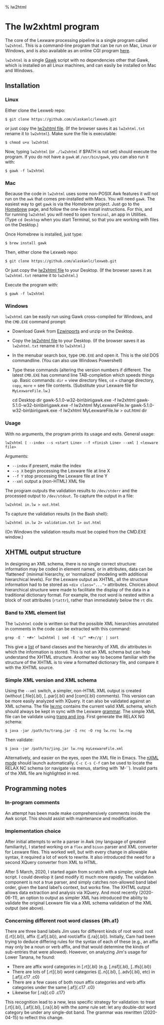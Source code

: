 % lw2html

# The lw2xhtml program

The core of the Lexware processing pipeline is a single program called
`lw2xhtml`. This is a command-line program that can be run on Mac,
Linux or Windows, and is also available as an online CGI program
[here](onlinetools.html).

`lw2xhtml` is a single [Gawk](https://www.gnu.org/software/gawk/)
script with no dependencies other that Gawk, which is installed on all
Linux machines, and can easily be installed on Mac and Windows.

## Installation

### Linux

Either clone the Lexweb repo:

    $ git clone https://github.com/alaskanlc/lexweb.git

or just copy the
[lw2xhtml file](https://raw.githubusercontent.com/alaskanlc/lexweb/master/lw2xhtml/lw2xhtml). (If
the browser saves it as `lw2xhtml.txt` rename it to `lw2xhtml`). Make
sure the file is executable:

    $ chmod u+x lw2xhtml
    
Now, typing `lw2xhtml` (or `./lw2xhtml` if $PATH is not set) should
execute the program. If you do not have a `gawk` at `/usr/bin/gawk`,
you can also run it with:

    $ gawk -f lw2xhtml

### Mac

Because the code in `lw2xhtml` uses some non-POSIX Awk features it
will not run on the `awk` that comes pre-installed with Macs.  You
will need `gawk`. The easiest way to get `gawk` is via the Homebrew
project. Just go to the [Homebrew](https://brew.sh/) page, and follow
the one-line install instructions. For this, and for running
`lw2xhtml` you will need to open `Terminal`, an app in Utilities. (Type
`cd Desktop` when you start Terminal, so that you are working with
files on the Desktop.)

Once Homebrew is installed, just type:

    $ brew install gawk

Then, either clone the Lexweb repo:

    $ git clone https://github.com/alaskanlc/lexweb.git

Or just copy the
[lw2xhtml file](https://raw.githubusercontent.com/alaskanlc/lexweb/master/lw2xhtml/lw2xhtml) to your Desktop. (If
the browser saves it as `lw2xhtml.txt` rename it to `lw2xhtml`.)

Execute the program with:

    $ gawk -f lw2xhtml

    
### Windows

`lw2xhtml` can be easily run using Gawk cross-compiled for Windows,
and the `CMD.EXE` command prompt:

 * Download Gawk from
   [Ezwinports](https://sourceforge.net/projects/ezwinports/files/) and unzip
   on the Desktop.
 * Copy the [lw2xhtml file](https://raw.githubusercontent.com/alaskanlc/lexweb/master/lw2xhtml/lw2xhtml)
   to your Desktop. (If the browser saves it as `lw2xhtml.txt` rename it
   to `lw2xhtml`.)
 * In the menubar search box, type `CMD.EXE` and open it. This is the old
   DOS commandline. (You can also use Windows Powershell)
 * Type these commands (altering the version numbers if different. The
   latest `CMD.EXE` has command line TAB-completion which speeds
   things up. Basic commands: `dir` = view directory files, `cd` =
   change directory, `copy`, `more` = see file contents. (Substitute
   your Lexware file for `MyLexwareFile.lw`.)

    cd Desktop
    dir
    gawk-5.1.0-w32-bin\bin\gawk.exe -f lw2xhtml
    gawk-5.1.0-w32-bin\bin\gawk.exe -f lw2xhtml MyLexwareFile.lw
    gawk-5.1.0-w32-bin\bin\gawk.exe -f lw2xhtml MyLexwareFile.lw > out.html
    dir

### Usage    
    
With no arguments, the program prints its usage and exits. General usage:

    lw2xhtml [ --index --s <start Line> --f <finish Line> --xml ] <lexware file>

Arguments:

 * `--index` if present, make the index
 * `--s X` begin processing the Lexware file at line X
 * `--f Y` stop processing the Lexware file at line Y
 * `--xml` output a (non-HTML) XML file
 
The program outputs the validation results to `/dev/stderr` and the
processed output to `/dev/stdout`.  To capture the output in a file:

    lw2xhtml in.lw > out.html

To capture the validation results (in the Bash shell):

    lw2xhtml in.lw 2> validation.txt 1> out.html

(On Windows the validation results must be copied from the CMD.EXE window.)


## XHTML output structure

In designing an XML schema, there is no single correct structure:
information may be coded in element names, or in attributes, data can
be ‘flattened’ (minimal hierarchy, or ‘normalized’ (modeling with
additional hierarchical levels). For the Lexware output as XHTML, all
the structure information had to be stored as `<div class="...">`
attributes. Choices about hierarchical structure were made to facilitate
the display of the data in a traditional dictionary format. For
example, the root word is nested within a block of root attributes
(`rtattr`), rather than immediately below the `rt` div.

### Band to XML element list

The `lw2xhtml` code is written so that the possible XML hierarchies
annotated in comments in the code can be extracted with this command:

    grep -E ' +#>' lw2xhtml | sed -E 's/^ +#>//g' | sort

This give a
[list](https://github.com/alaskanlc/lexweb/blob/master/lw2xhtml/lw_xml_elements)
of band classes and the hierarchy of XML div attributes in which the
information is stored. This is not an XML schema but can help
understand the XHTML structure. Another way to become familiar with
the structure of the XHTML is to view a formatted dictionary file, and
compare it with the XHTML source.

### Simple XML version and XML schema

Using the `--xml` switch, a simpler, non-HTML XML output is created
(without [.file]{.bl}, [..par]{.bl} and [com]{.bl} comments). This
version can be more easily analyzed with XQuery. It can also be
validated against an XML schema. The file
[lw.rnc](https://github.com/alaskanlc/lexweb/blob/master/lw2xhtml/lw.rnc)
contains the current valid XML schema, which should always be kept in
sync with the Lexware [grammar](grammar.html). The simple XML file can
be validate using [trang and jing](https://github.com/relaxng/jing-trang). First
generate the RELAX NG schema:

    $ java -jar /path/to/trang.jar -I rnc -O rng lw.rnc lw.rng

Then validate:

    $ java -jar /path/to/jing.jar lw.rng myLexwareFile.xml 

Alternatively, and easier on the eyes, open the XML file in Emacs. The
[nXML mode](https://www.gnu.org/software/emacs/manual/html_node/nxml-mode/index.html)
should launch automatically. `C-c C-s C-f` can be used to locate the
RELAX NC schema (or navigate via menus, starting with `M-\``). Invalid parts of the XML file are highlighted in red.

## Programming notes

### In-program comments

An attempt has been made make comprehensively comments inside the Awk
script. This should assist with maintenance and modification.

### Implementation choice

After initial attempts to write a parser in Awk (my language of
greatest familiarity), I started working on a `flex` and `bison`
parser and XML converter for Lexware files. This worked well, but with
every change in allowable syntax, it required a lot of work to
rewrite. It also introduced the need for a second XQuery converter
from XML to HTML.

After 5 March, 2020, I started again from scratch with a simpler,
single Awk script. I could develop it (and modify it) much more
rapidly. The validation component is not a true parser, and simply
catches non-allowed band label order, given the band label’s context,
but works fine.  The XHTML output allows data extraction and analysis
via XQuery. And most recently (2020-06-11), an option to output as
simpler XML has introduced the ability to validate the original
Lexware file via a XML schema validation of the XML output (see
above).

### Concerning different root word classes {#h.a1}

There are three band labels Jim uses for different kinds of root word:
root ([.rt]{.bl}), affix ([.af]{.bl}), and root/affix ([.ra]{.bl}).
Initially, Cam had been trying to deduce differing rules for the
syntax of each of these (e.g., an affix may only be a noun or verb
affix, and that would determine the kinds of sub-entries that were
allowed).  However, on analyzing Jim's usage for Lower Tanana, he
found:

 * There are affix word categories in [.rt]{.bl} (e.g. [.nsf]{.bl},
    [..tfs]{.bl})
 * There are lots of [.rt]{.bl} word categories ([..n]{.bl},
    [..adv]{.bl}, etc) in [.af]{.c17 .c0}
 * There are a few cases of both noun affix categories and verb affix
    categories under the same [.af]{.c17 .c0}
 * Likewise for [.ra]{.c0 .c17}

This recognition lead to a new, less specific strategy for validation:
to treat [.rt]{.bl}, [.af]{.bl}, [.ra]{.bl} with the _same_ rule set:
let any double-dot word category be under any single-dot band. The
grammar was rewritten (2020-04-15) to reflect this change.

